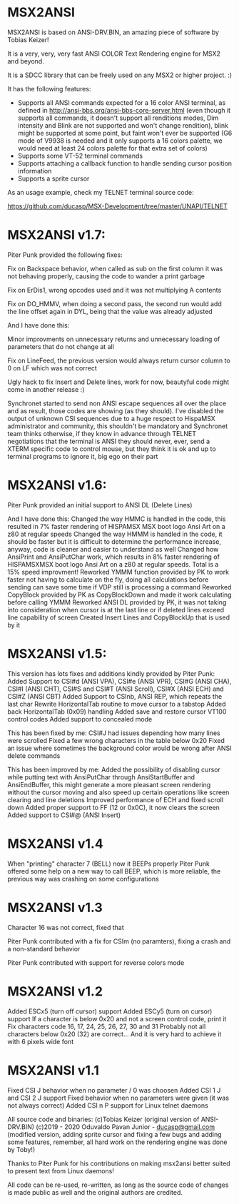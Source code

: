 # MSX2ANSI

MSX2ANSI is based on ANSI-DRV.BIN, an amazing piece of software by Tobias Keizer!

It is a very, very, very fast ANSI COLOR Text Rendering engine for MSX2 and beyond.

It is a SDCC library that can be freely used on any MSX2 or higher project. :)

It has the following features:

- Supports all ANSI commands expected for a 16 color ANSI terminal, as defined
  in http://ansi-bbs.org/ansi-bbs-core-server.html (even though it supports all
  commands, it doesn't support all renditions modes, Dim intensity and Blink 
  are not supported and won't change rendition), blink might be supported at
  some point, but faint won't ever be supported (G6 mode of V9938 is needed and
  it only supports a 16 colors palette, we would need at least 24 colors 
  palette for that extra set of colors)
- Supports some VT-52 terminal commands
- Supports attaching a callback function to handle sending cursor position information
- Supports a sprite cursor

As an usage example, check my TELNET terminal source code:

https://github.com/ducasp/MSX-Development/tree/master/UNAPI/TELNET

# MSX2ANSI v1.7: 

Piter Punk provided the following fixes:

Fix on Backspace behavior, when called as sub on the first column it was not
behaving properly, causing the code to wander a print garbage

Fix on ErDis1, wrong opcodes used and it was not multiplying A contents

Fix on DO_HMMV, when doing a second pass, the second run would add the line
offset again in DYL, being that the value was already adjusted

And I have done this:

Minor improvments on unnecessary returns and unnecessary loading of parameters
that do not change at all

Fix on LineFeed, the previous version would always return cursor column to 0
on LF which was not correct

Ugly hack to fix Insert and Delete lines, work for now, beautyful code might
come in another release :)

Synchronet started to send non ANSI escape sequences all over the place and as
result, those codes are showing (as they should). I've disabled the output of
unknown CSI sequences due to a huge respect to HispaMSX administrator and
community, this shouldn't be mandatory and Synchronet team thinks otherwise,
if they know in advance through TELNET negotiations that the terminal is ANSI
they should never, ever, send a XTERM specific code to control mouse, but they
think it is ok and up to terminal programs to ignore it, big ego on their part

# MSX2ANSI v1.6: 

Piter Punk provided an initial support to ANSI DL (Delete Lines)

And I have done this:
Changed the way HMMC is handled in the code, this resulted in 7% faster 
rendering of HISPAMSX MSX boot logo Ansi Art on a z80 at regular speeds
Changed the way HMMM is handled in the code, it should be faster but it is 
difficult to determine the performance increase, anyway, code is cleaner and 
easier to understand as well
Changed how AnsiPrint and AnsiPutChar work, which results in 8% faster 
rendering of HISPAMSXMSX boot logo Ansi Art on a z80 at regular speeds. Total
is a 15% speed improvment!
Reworked YMMM function provided by PK to work faster not having to calculate on
the fly, doing all calculations before sending can save some time if VDP still 
is processing a command
Reworked CopyBlock provided by PK as CopyBlockDown and made it work calculating
before calling YMMM
Reworked ANSI DL provided by PK, it was not taking into consideration when 
cursor is at the last line or if deleted lines exceed line capability of screen
Created Insert Lines and CopyBlockUp that is used by it

# MSX2ANSI v1.5: 

This version has lots fixes and additions kindly provided by Piter Punk:
Added Support to CSI\#d (ANSI VPA), CSI\#e (ANSI VPR), CSI\#G (ANSI CHA), 
CSI\#I (ANSI CHT), CSI\#S and CSI\#T (ANSI Scroll), CSI\#X (ANSI ECH) and 
CSI\#Z (ANSI CBT)
Added Support to CSInb, ANSI REP, which repeats the last char
Rewrite HorizontalTab routine to move cursor to a tabstop
Added back HorizontalTab (0x09) handling
Added save and restore cursor VT100 control codes
Added support to concealed mode

This has been fixed by me:
CSI\#J had issues depending how many lines were scrolled
Fixed a few wrong characters in the table below 0x20
Fixed an issue where sometimes the background color would be wrong after ANSI 
delete commands

This has been improved by me:
Added the possibility of disabling cursor while putting text with 
AnsiPutChar through AnsiStartBuffer and AnsiEndBuffer, this might generate a 
more pleasant screen rendering without the cursor moving and also speed up 
certain operations like screen clearing and line deletions
Improved performance of ECH and fixed scroll down
Added proper support to FF (12 or 0x0C), it now clears the screen
Added support to CSI\#@ (ANSI Insert)

# MSX2ANSI v1.4

When "printing" character 7 (BELL) now it BEEPs properly
Piter Punk offered some help on a new way to call BEEP, which is more reliable, the previous way
was crashing on some configurations

# MSX2ANSI v1.3

Character 16 was not correct, fixed that

Piter Punk contributed with a fix for CSIm (no paramters), fixing a crash and a non-standard behavior

Piter Punk contributed with support for reverse colors mode

# MSX2ANSI v1.2

Added ESCx5 (turn off cursor) support
Added ESCy5 (turn on cursor) support
If a character is below 0x20 and not a screen control code, print it
Fix characters code 16, 17, 24, 25, 26, 27, 30 and 31
Probably not all characters below 0x20 (32) are correct... And it is very hard to achieve it with 6 pixels wide font


# MSX2ANSI v1.1

Fixed CSI J behavior when no parameter / 0 was choosen
Added CSI 1 J and CSI 2 J support
Fixed behavior when no parameters were given (it was not always correct)
Added CSI n P support for Linux telnet daemons

All source code and binaries: 
(c)Tobias Keizer (original version of ANSI-DRV.BIN)
(c)2019 - 2020 Oduvaldo Pavan Junior - ducasp@gmail.com (modified version, adding sprite cursor and fixing a few bugs and adding some features, remember, all hard work on the rendering engine was done by Toby!)

Thanks to Piter Punk for his contributions on making msx2ansi better suited to present text from Linux daemons!

All code can be re-used, re-written, as long as the source code of changes is made public as well and the original authors are credited.
